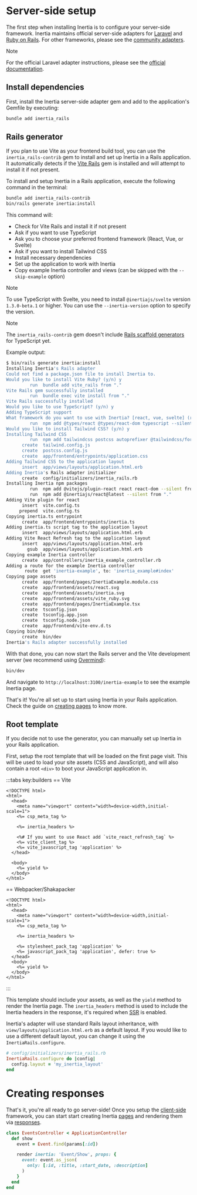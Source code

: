 # Server-side setup

The first step when installing Inertia is to configure your server-side framework. Inertia maintains official server-side adapters for [Laravel](https://laravel.com) and [Ruby on Rails](https://rubyonrails.org). For other frameworks, please see the [community adapters](https://inertiajs.com/community-adapters).

> [!NOTE]
> For the official Laravel adapter instructions, please see the [official documentation](https://inertiajs.com/server-side-setup).

## Install dependencies

First, install the Inertia server-side adapter gem and add to the application's Gemfile by executing:

```bash
bundle add inertia_rails
```

## Rails generator

If you plan to use Vite as your frontend build tool, you can use the `inertia_rails-contrib` gem to install and set up Inertia in a Rails application. It automatically detects if the [Vite Rails](https://vite-ruby.netlify.app/guide/rails.html) gem is installed and will attempt to install it if not present.

To install and setup Inertia in a Rails application, execute the following command in the terminal:

```bash
bundle add inertia_rails-contrib
bin/rails generate inertia:install
```

This command will:

- Check for Vite Rails and install it if not present
- Ask if you want to use TypeScript
- Ask you to choose your preferred frontend framework (React, Vue, or Svelte)
- Ask if you want to install Tailwind CSS
- Install necessary dependencies
- Set up the application to work with Inertia
- Copy example Inertia controller and views (can be skipped with the `--skip-example` option)

> [!NOTE]
> To use TypeScript with Svelte, you need to install `@inertiajs/svelte` version `1.3.0-beta.1` or higher. You can use the `--inertia-version` option to specify the version.

> [!NOTE]
> The `inertia_rails-contrib` gem doesn't include [Rails scaffold generators](/guide/responses#rails-generators) for TypeScript yet.

Example output:

```bash
$ bin/rails generate inertia:install
Installing Inertia's Rails adapter
Could not find a package.json file to install Inertia to.
Would you like to install Vite Ruby? (y/n) y
         run  bundle add vite_rails from "."
Vite Rails gem successfully installed
         run  bundle exec vite install from "."
Vite Rails successfully installed
Would you like to use TypeScript? (y/n) y
Adding TypeScript support
What framework do you want to use with Inertia? [react, vue, svelte] (react)
         run  npm add @types/react @types/react-dom typescript --silent from "."
Would you like to install Tailwind CSS? (y/n) y
Installing Tailwind CSS
         run  npm add tailwindcss postcss autoprefixer @tailwindcss/forms @tailwindcss/typography @tailwindcss/container-queries --silent from "."
      create  tailwind.config.js
      create  postcss.config.js
      create  app/frontend/entrypoints/application.css
Adding Tailwind CSS to the application layout
      insert  app/views/layouts/application.html.erb
Adding Inertia's Rails adapter initializer
      create  config/initializers/inertia_rails.rb
Installing Inertia npm packages
         run  npm add @vitejs/plugin-react react react-dom --silent from "."
         run  npm add @inertiajs/react@latest --silent from "."
Adding Vite plugin for react
      insert  vite.config.ts
     prepend  vite.config.ts
Copying inertia.ts entrypoint
      create  app/frontend/entrypoints/inertia.ts
Adding inertia.ts script tag to the application layout
      insert  app/views/layouts/application.html.erb
Adding Vite React Refresh tag to the application layout
      insert  app/views/layouts/application.html.erb
        gsub  app/views/layouts/application.html.erb
Copying example Inertia controller
      create  app/controllers/inertia_example_controller.rb
Adding a route for the example Inertia controller
       route  get 'inertia-example', to: 'inertia_example#index'
Copying page assets
      create  app/frontend/pages/InertiaExample.module.css
      create  app/frontend/assets/react.svg
      create  app/frontend/assets/inertia.svg
      create  app/frontend/assets/vite_ruby.svg
      create  app/frontend/pages/InertiaExample.tsx
      create  tsconfig.json
      create  tsconfig.app.json
      create  tsconfig.node.json
      create  app/frontend/vite-env.d.ts
Copying bin/dev
      create  bin/dev
Inertia's Rails adapter successfully installed
```

With that done, you can now start the Rails server and the Vite development server (we recommend using [Overmind](https://github.com/DarthSim/overmind)):

```bash
bin/dev
```

And navigate to `http://localhost:3100/inertia-example` to see the example Inertia page.

That's it! You're all set up to start using Inertia in your Rails application. Check the guide on [creating pages](/guide/pages) to know more.

## Root template

If you decide not to use the generator, you can manually set up Inertia in your Rails application.

First, setup the root template that will be loaded on the first page visit. This will be used to load your site assets (CSS and JavaScript), and will also contain a root `<div>` to boot your JavaScript application in.

:::tabs key:builders
== Vite

```erb
<!DOCTYPE html>
<html>
  <head>
    <meta name="viewport" content="width=device-width,initial-scale=1">
    <%= csp_meta_tag %>

    <%= inertia_headers %>

    <%# If you want to use React add `vite_react_refresh_tag` %>
    <%= vite_client_tag %>
    <%= vite_javascript_tag 'application' %>
  </head>

  <body>
    <%= yield %>
  </body>
</html>
```

== Webpacker/Shakapacker

```erb
<!DOCTYPE html>
<html>
  <head>
    <meta name="viewport" content="width=device-width,initial-scale=1">
    <%= csp_meta_tag %>

    <%= inertia_headers %>

    <%= stylesheet_pack_tag 'application' %>
    <%= javascript_pack_tag 'application', defer: true %>
  </head>
  <body>
    <%= yield %>
  </body>
</html>
```

:::

This template should include your assets, as well as the `yield` method to render the Inertia page. The `inertia_headers` method is used to include the Inertia headers in the response, it's required when [SSR](/guide/server-side-rendering.md) is enabled.

Inertia's adapter will use standard Rails layout inheritance, with `view/layouts/application.html.erb` as a default layout. If you would like to use a different default layout, you can change it using the `InertiaRails.configure`.

```ruby
# config/initializers/inertia_rails.rb
InertiaRails.configure do |config|
  config.layout = 'my_inertia_layout'
end
```

# Creating responses

That's it, you're all ready to go server-side! Once you setup the [client-side](/guide/client-side-setup.md) framework, you can start start creating Inertia [pages](/guide/pages.md) and rendering them via [responses](/guide/responses.md).

```ruby
class EventsController < ApplicationController
  def show
    event = Event.find(params[:id])

    render inertia: 'Event/Show', props: {
      event: event.as_json(
        only: [:id, :title, :start_date, :description]
      )
    }
  end
end
```
